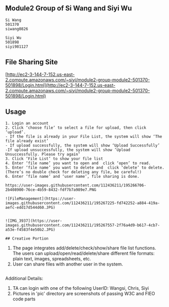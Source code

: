 ## ****Module2 Group of Si Wang and Siyi Wu****

```
Si Wang
501370
siwang0826
```
```
Siyi Wu
501898
siyi981127
```

 ## File Sharing Site

[http://ec2-3-144-7-152.us-east-2.compute.amazonaws.com/~siyi/module2-group-module2-501370-501898/Login.html](http://ec2-3-144-7-152.us-east-2.compute.amazonaws.com/~siyi/module2-group-module2-501370-501898/Login.html)

 ## Usage
```
1. Login an account
2. Click ‘choose file‘ to select a file for upload, then click ‘upload’.
- If the file is already in your File List, the system will show ‘The file already exist’
- If upload successfully, the system will show ‘Upload Successfully’
-If upload unsuccessfully, the system will show ’Upload Unsuccessfully. Please try again’
3. Click ‘File List’ to show your file list
4. Enter ‘file name’ you want to open and  click ‘open’ to read.
5. Enter ‘file name’ you want to delete and  click ‘delete’ to delete.(There’s no double check for deleting any file, be careful!)
6. Enter ‘file name’ and ‘user name’, file sharing is done.

https://user-images.githubusercontent.com/112436211/195266706-2b408900-76ce-4b59-8432-fdf7b7a989e7.PNG

![FileManagement](https://user-images.githubusercontent.com/112436211/195267225-fd742252-a884-419a-aefc-edd17d544d60.JPG)


![IMG_3937](https://user-images.githubusercontent.com/112436211/195267557-2f76a4d9-b617-4cb7-a53e-f4583f4e50b2.JPG)

## Creative Portion
```
1. The page integrates add/delete/check/show/share file list functions. The users can upload/open/read/delete/share different file formats: plain text, images, spreadsheets, etc.
2. User can share files with another user in the system.
```
```
Additional Details:
1. TA can login with one of the following UserID: Wangsi, Chris, Siyi
2. Pictures in 'pic' directory are screenshots of passing W3C and FIEO code parts
```
